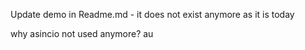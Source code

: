Update demo in Readme.md - it does not exist anymore as it is today

why asincio not used anymore?  au 